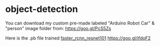 # object-detection

You can download my custom pre-made labeled "Arduino Robot Car" & "person" image folder from: https://goo.gl/PcS5Zs

 Here is the .pb file trained [faster_rcnn_resnet101](https://goo.gl/hYJg6z) 
 https://goo.gl/jfdoF2
